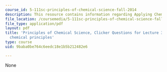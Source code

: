 ```yaml
---
course_id: 5-111sc-principles-of-chemical-science-fall-2014
description: This resource contains information regarding Applying Chemical Principles.
file_location: /coursemedia/5-111sc-principles-of-chemical-science-fall-2014/9baba0be764c6eedc18e1b5b212482e6_MIT5_111F14_Lec35Clkr.pdf
file_type: application/pdf
layout: pdf
title: 'Principles of Chemical Science, Clicker Questions for Lecture 35: Applying
  chemical principles'
type: course
uid: 9baba0be764c6eedc18e1b5b212482e6

---
```

None